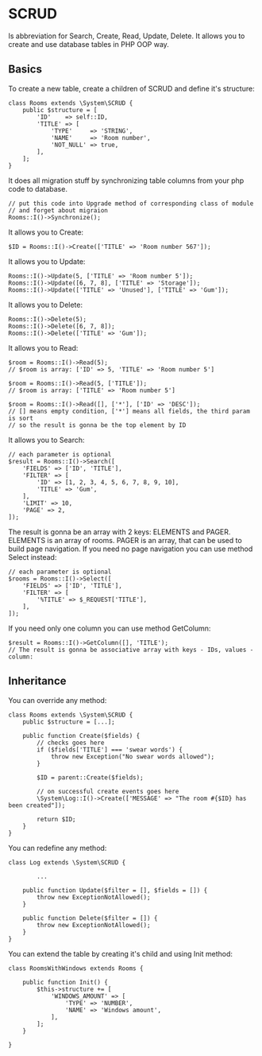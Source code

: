 # SCRUD
Is abbreviation for Search, Create, Read, Update, Delete.
It allows you to create and use database tables in PHP OOP way.

## Basics
To create a new table, create a children of SCRUD and define it's structure:
```
class Rooms extends \System\SCRUD {
    public $structure = [
        'ID'    => self::ID,
        'TITLE' => [
            'TYPE'     => 'STRING',
            'NAME'     => 'Room number',
            'NOT_NULL' => true,
        ],
    ];
}
```
It does all migration stuff by 
synchronizing table columns from your php code to database.
```
// put this code into Upgrade method of corresponding class of module
// and forget about migraion
Rooms::I()->Synchronize();
```
It allows you to Create:
```
$ID = Rooms::I()->Create(['TITLE' => 'Room number 567']);
```
It allows you to Update:
```
Rooms::I()->Update(5, ['TITLE' => 'Room number 5']);
Rooms::I()->Update([6, 7, 8], ['TITLE' => 'Storage']);
Rooms::I()->Update(['TITLE' => 'Unused'], ['TITLE' => 'Gum']);
```
It allows you to Delete:
```
Rooms::I()->Delete(5);
Rooms::I()->Delete([6, 7, 8]);
Rooms::I()->Delete(['TITLE' => 'Gum']);
```
It allows you to Read:
```
$room = Rooms::I()->Read(5);
// $room is array: ['ID' => 5, 'TITLE' => 'Room number 5']

$room = Rooms::I()->Read(5, ['TITLE']);
// $room is array: ['TITLE' => 'Room number 5']

$room = Rooms::I()->Read([], ['*'], ['ID' => 'DESC']);
// [] means empty condition, ['*'] means all fields, the third param is sort
// so the result is gonna be the top element by ID
```
It allows you to Search:
```
// each parameter is optional
$result = Rooms::I()->Search([
    'FIELDS' => ['ID', 'TITLE'],
    'FILTER' => [
        'ID' => [1, 2, 3, 4, 5, 6, 7, 8, 9, 10],
        'TITLE' => 'Gum',
    ],
    'LIMIT' => 10,
    'PAGE' => 2,
]);
```
The result is gonna be an array with 2 keys: ELEMENTS and PAGER.
ELEMENTS is an array of rooms.
PAGER is an array, that can be used to build page navigation.
If you need no page navigation you can use method Select instead:
```
// each parameter is optional
$rooms = Rooms::I()->Select([
    'FIELDS' => ['ID', 'TITLE'],
    'FILTER' => [
        '%TITLE' => $_REQUEST['TITLE'],
    ],
]);
```
If you need only one column you can use method GetColumn:
```
$result = Rooms::I()->GetColumn([], 'TITLE');
// The result is gonna be associative array with keys - IDs, values -  column:
```

## Inheritance

You can override any method:
```
class Rooms extends \System\SCRUD {
    public $structure = [...];
    
	public function Create($fields) {
		// checks goes here
		if ($fields['TITLE'] === 'swear words') {
			throw new Exception("No swear words allowed");
		}
		
		$ID = parent::Create($fields);
		
		// on successful create events goes here
		\System\Log::I()->Create(['MESSAGE' => "The room #{$ID} has been created"]);
		
		return $ID;
	}
}
```
You can redefine any method:
```
class Log extends \System\SCRUD {
        
        ...

	public function Update($filter = [], $fields = []) {
		throw new ExceptionNotAllowed();
	}

	public function Delete($filter = []) {
		throw new ExceptionNotAllowed();
	}
}
```
You can extend the table by creating it's child and using Init method:
```
class RoomsWithWindows extends Rooms {

    public function Init() {
        $this->structure += [
            'WINDOWS_AMOUNT' => [
                'TYPE' => 'NUMBER',
                'NAME' => 'Windows amount',
            ],
        ];
    }
    
}
```

